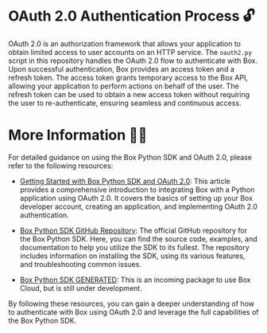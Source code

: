 # OAuth 2.0 Authentication Process 🔓

OAuth 2.0 is an authorization framework that allows your application to obtain limited access to user accounts on an HTTP service. The `oauth2.py` script in this repository handles the OAuth 2.0 flow to authenticate with Box. Upon successful authentication, Box provides an access token and a refresh token. The access token grants temporary access to the Box API, allowing your application to perform actions on behalf of the user. The refresh token can be used to obtain a new access token without requiring the user to re-authenticate, ensuring seamless and continuous access.

# More Information 🧑‍💻

For detailed guidance on using the Box Python SDK and OAuth 2.0, please refer to the following resources:

-   [Getting Started with Box Python SDK and OAuth 2.0](https://medium.com/box-developer-blog/getting-started-with-box-python-sdk-and-oauth-2-0-77607441170d):
    This article provides a comprehensive introduction to integrating Box with a Python application using OAuth 2.0. It covers the basics of setting up your Box developer account, creating an application, and implementing OAuth 2.0 authentication.

-   [Box Python SDK GitHub Repository](https://github.com/box/box-python-sdk-gen):
    The official GitHub repository for the Box Python SDK. Here, you can find the source code, examples, and documentation to help you utilize the SDK to its fullest. The repository includes information on installing the SDK, using its various features, and troubleshooting common issues.

-   [Box Python SDK GENERATED](https://pypi.org/project/box-sdk-gen/):
    This is an incoming package to use Box Cloud, but is still under development.

By following these resources, you can gain a deeper understanding of how to authenticate with Box using OAuth 2.0 and leverage the full capabilities of the Box Python SDK.

